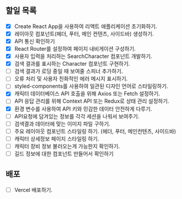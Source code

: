 ## 할일 목록
- [x] Create React App을 사용하여 리액트 애플리케이션 초기화하기.
- [x] 레이아웃 컴포넌트(헤더, 푸터, 메인 컨텐츠, 사이드바) 생성하기.
- [x] API 통신 확인하기
- [x] React Router를 설정하여 페이지 내비게이션 구성하기.
- [x] 사용자 입력을 처리하는 SearchCharacter 컴포넌트 개발하기.
- [x] 검색 결과를 표시하는 Character 컴포넌트 구현하기.
- [ ] 검색 결과가 로딩 중일 때 보여줄 스피너 추가하기.
- [ ] 오류 처리 및 사용자 친화적인 에러 메시지 표시하기.
- [ ] styled-components를 사용하여 일관된 디자인 언어로 스타일링하기.
- [x] 캐릭터 데이터베이스 API 호출을 위해 Axios 또는 Fetch 설정하기.
- [ ] API 응답 관리를 위해 Context API 또는 Redux로 상태 관리 설정하기.
- [x] 환경 변수를 사용하여 API 키와 민감한 데이터 안전하게 다루기.
- [ ] API요청에 담겨있는 정보를 각각 세션을 나워서 보여주기.
- [ ] 검색결과 데이터에 맞는 이미지 파일 구하기.
- [ ] 주요 레이아웃 컴포넌트 스타일링 하기. (헤더, 푸터, 메인컨텐츠, 사이드바)
- [ ] 캐릭터 상세정보 페이지 스타일링 하기.
- [ ] 캐릭터 장비 정보 불러오는게 가능한지 확인하기.
- [ ] 길드 정보에 대한 컴포넌트 만들어서 확인하기

## 배포
- [ ] Vercel 배포하기. 